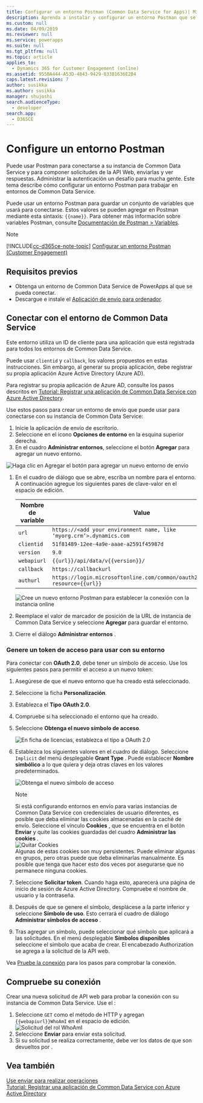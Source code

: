 ```yaml
---
title: Configurar un entorno Postman (Common Data Service for Apps)| MicrosoftDocs
description: Aprenda a instalar y configurar un entorno Postman que se conecte con entornos de Common Data Service.
ms.custom: null
ms.date: 04/09/2019
ms.reviewer: null
ms.service: powerapps
ms.suite: null
ms.tgt_pltfrm: null
ms.topic: article
applies_to:
  - Dynamics 365 for Customer Engagement (online)
ms.assetid: 955BA444-A53D-4843-9429-833B1636E2B4
caps.latest.revision: 7
author: susikka
ms.author: susikka
manager: shujoshi
search.audienceType:
  - developer
search.app:
  - D365CE
---
```


# <a name="set-up-a-postman-environment"></a>Configure un entorno Postman

Puede usar Postman para conectarse a su instancia de Common Data Service y para componer solicitudes de la API Web, enviarlas y ver respuestas. Administrar la autenticación un desafío para mucha gente. Este tema describe cómo configurar un entorno Postman para trabajar en entornos de Common Data Service.

Puede usar un entorno Postman para guardar un conjunto de variables que usará para conectarse. Estos valores se pueden agregar en Postman mediante esta sintaxis: `{{name}}`. Para obtener más información sobre variables Postman, consulte [Documentación de Postman > Variables](https://www.getpostman.com/docs/v6/postman/environments_and_globals/variables).

> [!NOTE]
> [!INCLUDE[cc-d365ce-note-topic](../includes/cc-d365ce-note-topic.md)] [Configurar un entorno Postman (Customer Engagement)](/dynamics365/customer-engagement/developer/webapi/setup-postman-environment)

## <a name="prerequisites"></a>Requisitos previos

* Obtenga un entorno de Common Data Service de PowerApps al que se pueda conectar. 
* Descargue e instale el  [Aplicación de envío para ordenador](https://www.getpostman.com/apps).

<a name="bkmk_connectcds"></a> 

## <a name="connect-with-your-common-data-service-environment"></a>Conectar con el entorno de Common Data Service

Este entorno utiliza un ID de cliente para una aplicación que está registrada para todos los entornos de Common Data Service. 
 
Puede usar `clientid` y `callback`, los valores propuestos en estas instrucciones.  Sin embargo, al generar su propia aplicación, debe registrar su propia aplicación Azure Active Directory (Azure AD).
 
Para registrar su propia aplicación de Azure AD, consulte los pasos descritos en [Tutorial: Registrar una aplicación de Common Data Service con Azure Active Directory](../walkthrough-register-app-azure-active-directory.md).

Use estos pasos para crear un entorno de envío que puede usar para conectarse con su instancia de Common Data Service:

1. Inicie la aplicación de envío de escritorio.
1. Seleccione en el icono **Opciones de entorno** en la esquina superior derecha. 
1. En el cuadro **Administrar entornos**, seleccione el botón **Agregar** para agregar un nuevo entorno.
  
  ![Haga clic en Agregar el botón para agregar un nuevo entorno de envío](media/postman-manage-env.png "Haga clic en Agregar el botón para agregar un nuevo entorno de envío")<br>
  
1. En el cuadro de diálogo que se abre, escriba un nombre para el entorno. A continuación agregue los siguientes pares de clave-valor en el espacio de edición.<br>

    | Nombre de variable | Value |
    |----|---|
    |`url`|`https://<add your environment name, like ‘myorg.crm’>.dynamics.com`|
    |`clientid`|`51f81489-12ee-4a9e-aaae-a2591f45987d`|
    |`version`|`9.0`|
    |`webapiurl`|`{{url}}/api/data/v{{version}}/`|
    |`callback`|`https://callbackurl`|
    |`authurl`|`https://login.microsoftonline.com/common/oauth2/authorize?resource={{url}}`|

    ![Cree un nuevo entorno Postman para establecer la conexión con la instancia online](media/postman-add-online-env.png "Cree un nuevo entorno Postman para establecer la conexión con la instancia online")<br>
1. Reemplace el valor de marcador de posición de la URL de instancia de Common Data Service y seleccione **Agregar** para guardar el entorno.

1. Cierre el diálogo **Administrar entornos** .  

### <a name="generate-an-access-token-to-use-with-your-environment"></a>Genere un token de acceso para usar con su entorno

Para conectar con **OAuth 2.0**, debe tener un símbolo de acceso. Use los siguientes pasos para permitir el acceso a un nuevo token:

1. Asegúrese de que el nuevo entorno que ha creado está seleccionado.
1. Seleccione la ficha **Personalización**.
1. Establezca el **Tipo** **OAuth 2.0**.
1. Compruebe si ha seleccionado el entorno que ha creado.
1. Seleccione **Obtenga el nuevo símbolo de acceso**.

    ![En ficha de licencias, establezca el tipo a OAuth 2.0](media/postman-set-type.png)<br>
1. Establezca los siguientes valores en el cuadro de diálogo. Seleccione `Implicit` del menú desplegable **Grant Type** . Puede establecer **Nombre simbólico** a lo que quiera y deja otras claves en los valores predeterminados.<br>

    ![Obtenga el nuevo símbolo de acceso](media/postman-access-token.png "Obtenga el nuevo símbolo de acceso")<br>

    > [!NOTE]
    > Si está configurando entornos en envío para varias instancias de Common Data Service con credenciales de usuario diferentes, es posible que deba eliminar las cookies almacenadas en la caché de envío. Seleccione el vínculo **Cookies** , que se encuentra en el botón **Enviar** y quite las cookies guardadas del cuadro **Administrar las cookies** .<br>![Quitar Cookies](media/postman-cookies.png "Quitar Cookies")<br>
    > Algunas de estas cookies son muy persistentes. Puede eliminar algunas en grupos, pero otras puede que deba eliminarlas manualmente.   Es posible que tenga que hacer esto dos veces por asegurarse que no permanece ninguna cookies.

1. Seleccione **Solicitar token**. Cuando haga esto, aparecerá una página de inicio de sesión de Azure Active Directory. Compruebe el nombre de usuario y la contraseña.
1. Después de que se genere el símbolo, desplácese a la parte inferior y seleccione **Símbolo de uso**. Esto cerrará el cuadro de diálogo **Administrar símbolos de acceso** . 
1. Tras agregar un símbolo, puede seleccionar qué símbolo que aplicará a las solicitudes. En el menú desplegable **Símbolos disponibles** seleccione el símbolo que acaba de crear. El encabezado Authorization se agrega a la solicitud de la API web.

Vea [Pruebe la conexión](#test-your-connection) para los pasos para comprobar la conexión.

## <a name="test-your-connection"></a>Compruebe su conexión

Crear una nueva solicitud de API web para probar la conexión con su instancia de Common Data Service. Use el <xref href="Microsoft.Dynamics.CRM.WhoAmI?text=WhoAmI function" />:
1. Seleccione `GET` como el método de HTTP y agregan `{{webapiurl}}WhoAmI` en el espacio de edición.
  ![Solicitud del rol WhoAmI](media/postman-whoami-request.png "Solicitud del rol WhoAmI")
2. Seleccione **Enviar** para enviar esta solicitud.
3. Si su solicitud se realiza correctamente, debe ver los datos de <xref href="Microsoft.Dynamics.CRM.WhoAmIResponse?text=WhoAmIResponse ComplexType" /> que son devueltos por <xref href="Microsoft.Dynamics.CRM.WhoAmI?text=WhoAmI Function" />.

## <a name="see-also"></a>Vea también

[Use enviar para realizar operaciones](use-postman-perform-operations.md)<br>
[Tutorial: Registrar una aplicación de Common Data Service con Azure Active Directory](../walkthrough-register-app-azure-active-directory.md)

